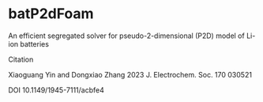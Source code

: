 # batP2dFoam
An efficient segregated solver for pseudo-2-dimensional (P2D) model of Li-ion batteries

Citation

Xiaoguang Yin and Dongxiao Zhang 2023 J. Electrochem. Soc. 170 030521

DOI 10.1149/1945-7111/acbfe4
